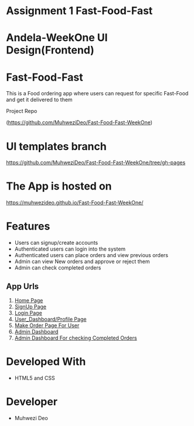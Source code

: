 

# Assignment 1  Fast-Food-Fast
# Andela-WeekOne UI Design(Frontend)


# Fast-Food-Fast 

This is a Food ordering app where users can request for specific Fast-Food and get it delivered to them

Project Repo

(https://github.com/MuhweziDeo/Fast-Food-Fast-WeekOne)

# UI templates branch 

https://github.com/MuhweziDeo/Fast-Food-Fast-WeekOne/tree/gh-pages

#  The App is hosted on 

https://muhwezideo.github.io/Fast-Food-Fast-WeekOne/

# Features
- Users can signup/create accounts
- Authenticated users can login into the system
- Authenticated users can place orders and view previous orders
- Admin can view New orders and approve or reject them
- Admin can check completed orders

## App Urls
1. [Home Page](https://muhwezideo.github.io/Fast-Food-Fast-WeekOne/)
2. [SignUp Page](https://muhwezideo.github.io/Fast-Food-Fast-WeekOne/signup.html)
3. [Login Page](https://muhwezideo.github.io/Fast-Food-Fast-WeekOne/login.html)
4. [User_Dashboard/Profile Page](https://muhwezideo.github.io/Fast-Food-Fast-WeekOne/user_profile_page.html)
5. [Make Order Page For User](https://muhwezideo.github.io/Fast-Food-Fast-WeekOne/make_order.html)
6. [Admin Dashboard](https://muhwezideo.github.io/Fast-Food-Fast-WeekOne/admin_dashboard.html
)
7. [Admin Dashboard For checking Completed Orders](https://muhwezideo.github.io/Fast-Food-Fast-WeekOne/admin_panel_orders.html)

# Developed With
- HTML5 and CSS

# Developer
- Muhwezi Deo


